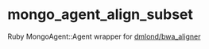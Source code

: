 mongo_agent_align_subset
========================

Ruby MongoAgent::Agent wrapper for [dmlond/bwa_aligner](https://github.com/dmlond/bwa_aligner)
